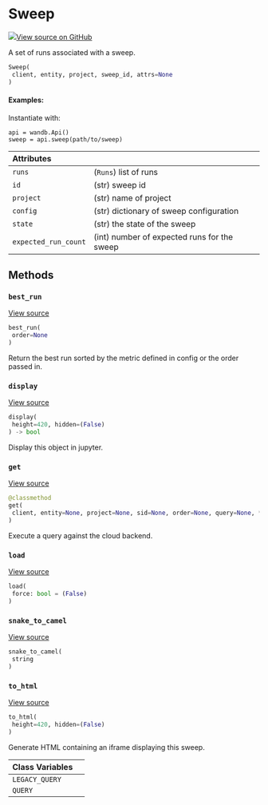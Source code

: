 # Sweep



[![](https://www.tensorflow.org/images/GitHub-Mark-32px.png)View source on GitHub](https://www.github.com/wandb/client/tree/c4726707ed83ebb270a2cf84c4fd17b8684ff699/wandb/apis/public.py#L2487-L2697)



A set of runs associated with a sweep.

```python
Sweep(
 client, entity, project, sweep_id, attrs=None
)
```





#### Examples:

Instantiate with:
```
api = wandb.Api()
sweep = api.sweep(path/to/sweep)
```





| Attributes | |
| :--- | :--- |
| `runs` | (`Runs`) list of runs |
| `id` | (str) sweep id |
| `project` | (str) name of project |
| `config` | (str) dictionary of sweep configuration |
| `state` | (str) the state of the sweep |
| `expected_run_count` | (int) number of expected runs for the sweep |



## Methods

### `best_run`



[View source](https://www.github.com/wandb/client/tree/c4726707ed83ebb270a2cf84c4fd17b8684ff699/wandb/apis/public.py#L2582-L2605)

```python
best_run(
 order=None
)
```

Return the best run sorted by the metric defined in config or the order passed in.


### `display`



[View source](https://www.github.com/wandb/client/tree/c4726707ed83ebb270a2cf84c4fd17b8684ff699/wandb/apis/public.py#L979-L990)

```python
display(
 height=420, hidden=(False)
) -> bool
```

Display this object in jupyter.


### `get`



[View source](https://www.github.com/wandb/client/tree/c4726707ed83ebb270a2cf84c4fd17b8684ff699/wandb/apis/public.py#L2630-L2679)

```python
@classmethod
get(
 client, entity=None, project=None, sid=None, order=None, query=None, **kwargs
)
```

Execute a query against the cloud backend.


### `load`



[View source](https://www.github.com/wandb/client/tree/c4726707ed83ebb270a2cf84c4fd17b8684ff699/wandb/apis/public.py#L2563-L2571)

```python
load(
 force: bool = (False)
)
```




### `snake_to_camel`



[View source](https://www.github.com/wandb/client/tree/c4726707ed83ebb270a2cf84c4fd17b8684ff699/wandb/apis/public.py#L975-L977)

```python
snake_to_camel(
 string
)
```




### `to_html`



[View source](https://www.github.com/wandb/client/tree/c4726707ed83ebb270a2cf84c4fd17b8684ff699/wandb/apis/public.py#L2681-L2689)

```python
to_html(
 height=420, hidden=(False)
)
```

Generate HTML containing an iframe displaying this sweep.






| Class Variables | |
| :--- | :--- |
| `LEGACY_QUERY` | |
| `QUERY` | |

